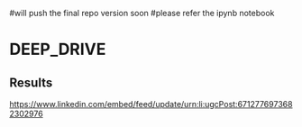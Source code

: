 #will push the final repo version soon 
#please refer the ipynb notebook

# DEEP_DRIVE

## Results

https://www.linkedin.com/embed/feed/update/urn:li:ugcPost:6712776973682302976
